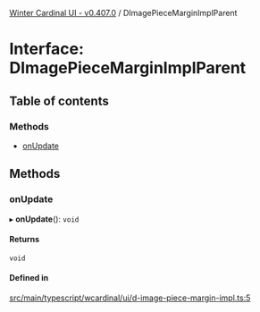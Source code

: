 [Winter Cardinal UI - v0.407.0](../index.md) / DImagePieceMarginImplParent

# Interface: DImagePieceMarginImplParent

## Table of contents

### Methods

- [onUpdate](DImagePieceMarginImplParent.md#onupdate)

## Methods

### onUpdate

▸ **onUpdate**(): `void`

#### Returns

`void`

#### Defined in

[src/main/typescript/wcardinal/ui/d-image-piece-margin-impl.ts:5](https://github.com/winter-cardinal/winter-cardinal-ui/blob/v0.407.0/src/main/typescript/wcardinal/ui/d-image-piece-margin-impl.ts#L5)
